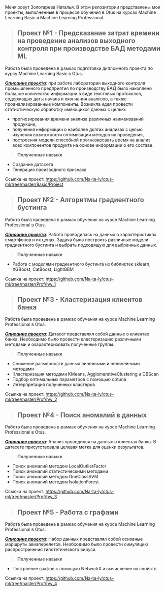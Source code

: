Меня зовут Золотарева Наталья.
В этом репозитории представлены мои проекты, выполненные в процессе обучения в Otus на курсах Machine Learning Basic и Machine Learning Professional.

>## Проект №1 - Предсказание затрат времени на проведение анализов выходного контроля при производстве БАД методами ML
Работа была проведена в рамках подготовки дипломного проекта по курсу Machine Learning Basic в Otus.

<u>***Описание проекта***</u>: при работе лаборатории выходного контроля промышленного предприятия по производству БАД было накоплено большое количество информации в виде текстовых протоколов, содержащих даты начала и окончания анализов, а также проанализированные компоненты. Возникла идея провести статистическую обработку имеющихся данных с целью:
+ прогнозирования времени анализа различных наименований продукции,
+ получения информации о наиболее долгих анализах с целью изучения возможности оптимизации методов их проведения,
+ построения модели способной прогнозировать время на анализ всех компонентов продукта на основе информации о его составе.

>**Полученные навыки**
+ Создание датасета
+ Генерация производного признака

Ссылка на проект: https://github.com/Na-ta-ly/otus-ml/tree/master/Basic/Project

>## Проект №2 - Алгоритмы градиентного бустинга
Работа была проведена в рамках обучения на курсе Machine Learning Professional в Otus.

<u>***Описание проекта***</u>: Работа проводилась на данных о характеристиках смартфонов и их ценах. Задача была построить различные модели градиентного бустинга и выбрать подходящую для выбранных данных.

>**Полученные навыки**
+ Работа с моделями градиентного бустинга из библиотек sklearn, XGBoost, CatBoost, LightGBM

Ссылка на проект: https://github.com/Na-ta-ly/otus-ml/tree/master/Prof/hw_1

>## Проект №3 - Кластеризация клиентов банка
Работа была проведена в рамках обучения на курсе Machine Learning Professional в Otus.

<u>***Описание проекта***</u>: Датасет представлял собой данные о клиентах банка. Необходимо было провести кластеризацию различными методами и охарактеризовать полученные группы.

>**Полученные навыки**
+ Снижение размерности данных линейными и нелинейными методами
+ Кластеризация методами KMeans, AgglomerativeClustering и DBScan
+ Подбор оптимальных параметров с помощью optuna
+ Интерпретация полученных кластеров

Ссылка на проект: https://github.com/Na-ta-ly/otus-ml/tree/master/Prof/hw_2

>## Проект №4 - Поиск аномалий в данных
Работа была проведена в рамках обучения на курсе Machine Learning Professional в Otus.

<u>***Описание проекта***</u>: Анализ проводился на данных о клиентах банка. В датасете присутствовала целевая метка для оценки результатов.

>**Полученные навыки**
+ Поиск аномалий методом LocalOutlierFactor
+ Поиск аномалий статистическими методами
+ Поиск аномалий методом OneClassSVM
+ Поиск аномалий методом IsolationForest

Ссылка на проект: https://github.com/Na-ta-ly/otus-ml/tree/master/Prof/hw_3

>## Проект №5 - Работа с графами
Работа была проведена в рамках обучения на курсе Machine Learning Professional в Otus.

<u>***Описание проекта***</u>: Набор данных представлял собой основные маршруты авиаперелетов. Необходимо было провести симуляцию распространения гипотетического вируса.

>**Полученные навыки**
+ Построение графов с помощью NetworkX и вычисление их свойств

Ссылка на проект: https://github.com/Na-ta-ly/otus-ml/tree/master/Prof/hw_4
